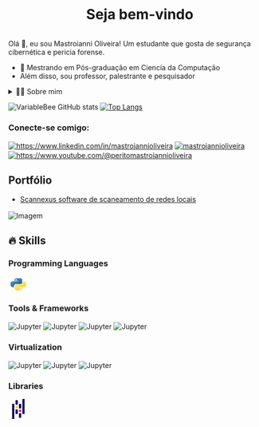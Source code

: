 <!--título-->
<div id="user-content-toc">
  <ul align="center">
    <summary><h1 style="display: inline-block">Seja bem-vindo</h1></summary>
</div>

<!-- Presentation -->
<p>
 Olá 👋, eu sou Mastroianni Oliveira! Um estudante que gosta de segurança cibernética e pericia forense.

  - 🌱 Mestrando em Pós-graduação em Ciencia da Computação
  - Além disso, sou professor, palestrante e pesquisador

</p>

<!-- Dropdown -->
<details>
  <summary>👨‍💻 Sobre mim </summary>

  - 💬 Especialista em Cibersegurança com mais de 10 anos de experiência em Perícia Digital, Prevenção e Investigação de Crimes Cibernéticos.

</details>

<!-- GithubStats -->
![VariableBee GitHub stats](https://github-readme-stats.vercel.app/api?username=mastroiannioliveira&show_icons=true&theme=gotham)
[![Top Langs](https://github-readme-stats.vercel.app/api/top-langs/?username=mastroiannioliveira)](https://github.com/mastroiannioliveira/github-readme-stats)

<h3 align="left">Conecte-se comigo:</h3>
<p align="left">
<a href="https://linkedin.com/in/https://www.linkedin.com/in/mastroiannioliveira" target="blank"><img align="center" src="https://raw.githubusercontent.com/rahuldkjain/github-profile-readme-generator/master/src/images/icons/Social/linked-in-alt.svg" alt="https://www.linkedin.com/in/mastroiannioliveira" height="30" width="40" /></a>
<a href="https://instagram.com/mastroiannioliveira" target="blank"><img align="center" src="https://raw.githubusercontent.com/rahuldkjain/github-profile-readme-generator/master/src/images/icons/Social/instagram.svg" alt="mastroiannioliveira" height="30" width="40" /></a>
<a href="https://www.youtube.com/c/https://www.youtube.com/@peritomastroiannioliveira" target="blank"><img align="center" src="https://raw.githubusercontent.com/rahuldkjain/github-profile-readme-generator/master/src/images/icons/Social/youtube.svg" alt="https://www.youtube.com/@peritomastroiannioliveira" height="30" width="40" /></a>
</p>
          
<!-- Portfólio -->
## Portfólio
- [Scannexus software de scaneamento de redes locais](https://github.com/mastroiannioliveira/scannexus)

<!-- GIF -->
<p align="left">
  <img align="center" src="https://github.com/VariableBee/VariableBee/assets/77739311/4e9f41af-6b57-49a7-b15a-74322e96b4d7" alt="Imagem">
</p>

## 🔥 Skills
<!-- Skills: Programming Languages -->
  <div style="flex-basis: 48%;">
    <h3>Programming Languages</h3>
    <img align="center" alt="Python" height="30" width="40" src="https://raw.githubusercontent.com/devicons/devicon/master/icons/python/python-original.svg">
  </div>
  
  <!-- Skills: Tools & Frameworks -->
  <div style="flex-basis: 48%;">
    <h3>Tools & Frameworks</h3>
    <img align="center" alt="Jupyter" height="30" width="40" src="https://cdn.jsdelivr.net/gh/devicons/devicon/icons/jupyter/jupyter-original.svg">
    <img align="center" alt="Jupyter" height="30" width="40" src="https://raw.githubusercontent.com/marwin1991/profile-technology-icons/refs/heads/main/icons/kali_linux.png">
    <img align="center" alt="Jupyter" height="30" width="40" src="https://raw.githubusercontent.com/marwin1991/profile-technology-icons/refs/heads/main/icons/windows.png">
    <img align="center" alt="Jupyter" height="30" width="40" src="https://raw.githubusercontent.com/marwin1991/profile-technology-icons/refs/heads/main/icons/linux.png">
  </div>

 <!-- Skills: Virtualization -->
  <div style="flex-basis: 48%;">
    <h3>Virtualization</h3>
    <img align="center" alt="Jupyter" height="40" width="40" src="https://img.shields.io/badge/Proxmox-E57000?style=for-the-badge&logo=proxmox&logoColor=white">
    <img align="center" alt="Jupyter" height="40" width="40" src="https://img.shields.io/badge/VirtualBox-21416b?style=for-the-badge&logo=VirtualBox&logoColor=white">
    <img align="center" alt="Jupyter" height="40" width="40" src="https://img.shields.io/badge/VMware-231f20?style=for-the-badge&logo=VMware&logoColor=white">
  </div>
  
  <!-- Skills: Libraries -->
  <div style="flex-basis: 48%;">
    <h3>Libraries</h3>
      <img align="center" alt="Pandas" src="https://raw.githubusercontent.com/devicons/devicon/2ae2a900d2f041da66e950e4d48052658d850630/icons/pandas/pandas-original.svg" alt="pandas" width="40" height="40"/>
  </div>





